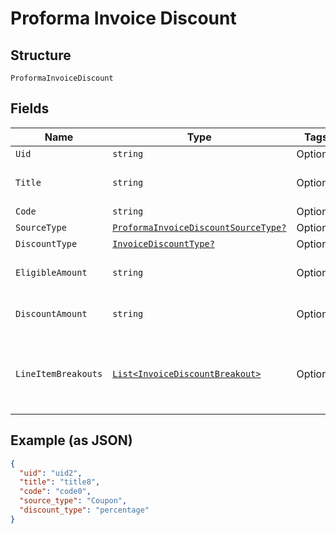 
# Proforma Invoice Discount

## Structure

`ProformaInvoiceDiscount`

## Fields

| Name | Type | Tags | Description |
|  --- | --- | --- | --- |
| `Uid` | `string` | Optional | - |
| `Title` | `string` | Optional | **Constraints**: *Minimum Length*: `1` |
| `Code` | `string` | Optional | - |
| `SourceType` | [`ProformaInvoiceDiscountSourceType?`](../../doc/models/proforma-invoice-discount-source-type.md) | Optional | - |
| `DiscountType` | [`InvoiceDiscountType?`](../../doc/models/invoice-discount-type.md) | Optional | - |
| `EligibleAmount` | `string` | Optional | **Constraints**: *Minimum Length*: `1` |
| `DiscountAmount` | `string` | Optional | **Constraints**: *Minimum Length*: `1` |
| `LineItemBreakouts` | [`List<InvoiceDiscountBreakout>`](../../doc/models/invoice-discount-breakout.md) | Optional | **Constraints**: *Minimum Items*: `1`, *Unique Items Required* |

## Example (as JSON)

```json
{
  "uid": "uid2",
  "title": "title8",
  "code": "code0",
  "source_type": "Coupon",
  "discount_type": "percentage"
}
```

